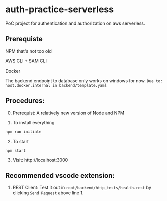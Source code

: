 # auth-practice-serverless
PoC project for authentication and authorization on aws serverless.

## Prerequiste

NPM that's not too old

AWS CLI + SAM CLI

Docker

The backend endpoint to database only works on windows for now.
`Due to: host.docker.internal in backend/template.yaml`

## Procedures:

0. Prerequist: A relatively new version of Node and NPM

1. To install everything
```console
npm run initiate
```

2. To start
```console
npm start
```

3. Visit: http://localhost:3000

## Recommended vscode extension:

1. REST Client: Test it out in `root/backend/http_tests/health.rest` by clicking `Send Request` above line 1.
